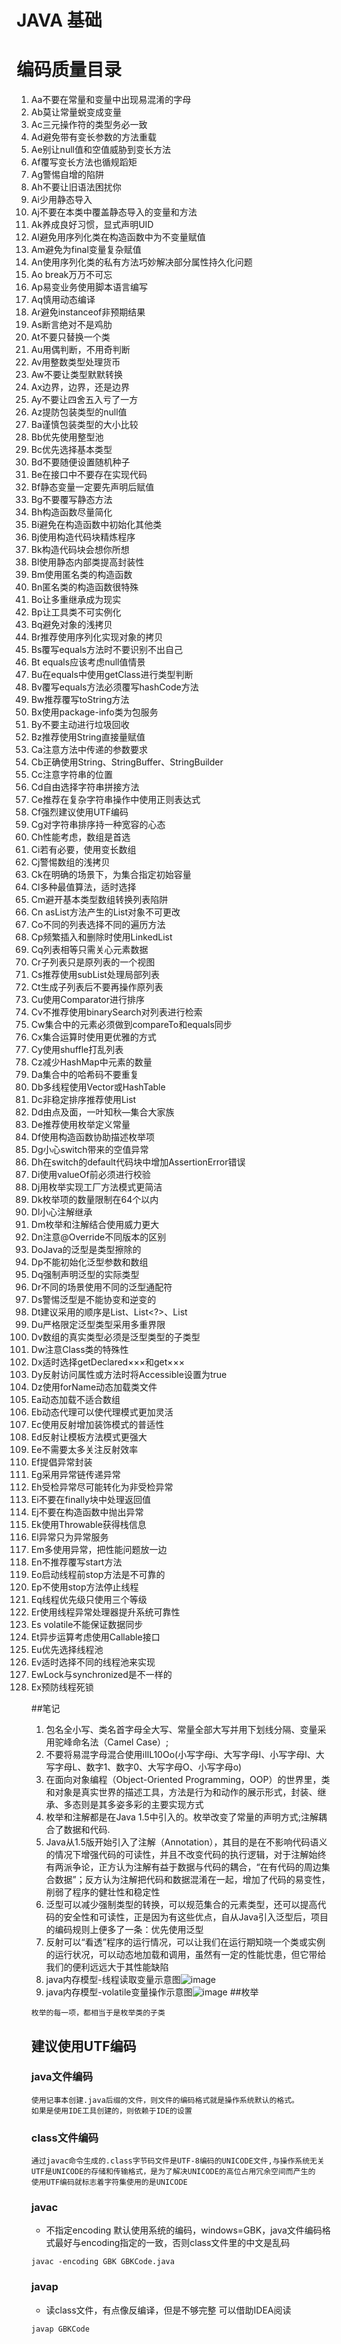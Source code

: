 # JAVA 基础
# 编码质量目录
1. Aa不要在常量和变量中出现易混淆的字母
2. Ab莫让常量蜕变成变量
3. Ac三元操作符的类型务必一致
4. Ad避免带有变长参数的方法重载
5. Ae别让null值和空值威胁到变长方法
6. Af覆写变长方法也循规蹈矩
7. Ag警惕自增的陷阱
8. Ah不要让旧语法困扰你
9. Ai少用静态导入
10. Aj不要在本类中覆盖静态导入的变量和方法
11. Ak养成良好习惯，显式声明UID
12. Al避免用序列化类在构造函数中为不变量赋值
13. Am避免为final变量复杂赋值
14. An使用序列化类的私有方法巧妙解决部分属性持久化问题
15. Ao break万万不可忘
16. Ap易变业务使用脚本语言编写
17. Aq慎用动态编译
18. Ar避免instanceof非预期结果
19. As断言绝对不是鸡肋
20. At不要只替换一个类
21. Au用偶判断，不用奇判断
22. Av用整数类型处理货币
23. Aw不要让类型默默转换
24. Ax边界，边界，还是边界
25. Ay不要让四舍五入亏了一方
26. Az提防包装类型的null值
27. Ba谨慎包装类型的大小比较
28. Bb优先使用整型池
29. Bc优先选择基本类型
30. Bd不要随便设置随机种子
31. Be在接口中不要存在实现代码
32. Bf静态变量一定要先声明后赋值
33. Bg不要覆写静态方法
34. Bh构造函数尽量简化
35. Bi避免在构造函数中初始化其他类
36. Bj使用构造代码块精炼程序
37. Bk构造代码块会想你所想
38. Bl使用静态内部类提高封装性
39. Bm使用匿名类的构造函数
40. Bn匿名类的构造函数很特殊
41. Bo让多重继承成为现实
42. Bp让工具类不可实例化
43. Bq避免对象的浅拷贝
44. Br推荐使用序列化实现对象的拷贝
45. Bs覆写equals方法时不要识别不出自己
46. Bt equals应该考虑null值情景
47. Bu在equals中使用getClass进行类型判断
48. Bv覆写equals方法必须覆写hashCode方法
49. Bw推荐覆写toString方法
50. Bx使用package-info类为包服务
51. By不要主动进行垃圾回收
52. Bz推荐使用String直接量赋值
53. Ca注意方法中传递的参数要求
54. Cb正确使用String、StringBuffer、StringBuilder
55. Cc注意字符串的位置
56. Cd自由选择字符串拼接方法
57. Ce推荐在复杂字符串操作中使用正则表达式
58. Cf强烈建议使用UTF编码
59. Cg对字符串排序持一种宽容的心态
60. Ch性能考虑，数组是首选
61. Ci若有必要，使用变长数组
62. Cj警惕数组的浅拷贝
63. Ck在明确的场景下，为集合指定初始容量
64. Cl多种最值算法，适时选择
65. Cm避开基本类型数组转换列表陷阱
66. Cn asList方法产生的List对象不可更改
67. Co不同的列表选择不同的遍历方法
68. Cp频繁插入和删除时使用LinkedList
69. Cq列表相等只需关心元素数据
70. Cr子列表只是原列表的一个视图
71. Cs推荐使用subList处理局部列表
72. Ct生成子列表后不要再操作原列表
73. Cu使用Comparator进行排序
74. Cv不推荐使用binarySearch对列表进行检索
75. Cw集合中的元素必须做到compareTo和equals同步
76. Cx集合运算时使用更优雅的方式
77. Cy使用shuffle打乱列表
78. Cz减少HashMap中元素的数量
79. Da集合中的哈希码不要重复
80. Db多线程使用Vector或HashTable
81. Dc非稳定排序推荐使用List
82. Dd由点及面，一叶知秋—集合大家族
83. De推荐使用枚举定义常量
84. Df使用构造函数协助描述枚举项
85. Dg小心switch带来的空值异常
86. Dh在switch的default代码块中增加AssertionError错误
87. Di使用valueOf前必须进行校验
88. Dj用枚举实现工厂方法模式更简洁
89. Dk枚举项的数量限制在64个以内
90. Dl小心注解继承
91. Dm枚举和注解结合使用威力更大
92. Dn注意@Override不同版本的区别
93. DoJava的泛型是类型擦除的
94. Dp不能初始化泛型参数和数组
95. Dq强制声明泛型的实际类型
96. Dr不同的场景使用不同的泛型通配符
97. Ds警惕泛型是不能协变和逆变的
98. Dt建议采用的顺序是List<T>、List<?>、List<Object>
99. Du严格限定泛型类型采用多重界限
100. Dv数组的真实类型必须是泛型类型的子类型
101. Dw注意Class类的特殊性
102. Dx适时选择getDeclared×××和get×××
103. Dy反射访问属性或方法时将Accessible设置为true
104. Dz使用forName动态加载类文件
105. Ea动态加载不适合数组
106. Eb动态代理可以使代理模式更加灵活
107. Ec使用反射增加装饰模式的普适性
108. Ed反射让模板方法模式更强大
109. Ee不需要太多关注反射效率
110. Ef提倡异常封装
111. Eg采用异常链传递异常
112. Eh受检异常尽可能转化为非受检异常
113. Ei不要在finally块中处理返回值
114. Ej不要在构造函数中抛出异常
115. Ek使用Throwable获得栈信息
116. El异常只为异常服务
117. Em多使用异常，把性能问题放一边
118. En不推荐覆写start方法
119. Eo启动线程前stop方法是不可靠的
120. Ep不使用stop方法停止线程
121. Eq线程优先级只使用三个等级
122. Er使用线程异常处理器提升系统可靠性
123. Es volatile不能保证数据同步
124. Et异步运算考虑使用Callable接口
125. Eu优先选择线程池
126. Ev适时选择不同的线程池来实现
127. EwLock与synchronized是不一样的
128. Ex预防线程死锁





##笔记
1. 包名全小写、类名首字母全大写、常量全部大写并用下划线分隔、变量采用驼峰命名法（Camel Case）;
2. 不要将易混字母混合使用iIlL10Oo(小写字母i、大写字母I、小写字母l、大写字母L、数字1、数字0、大写字母O、小写字母o)
1. 在面向对象编程（Object-Oriented Programming，OOP）的世界里，类和对象是真实世界的描述工具，方法是行为和动作的展示形式，封装、继承、多态则是其多姿多彩的主要实现方式
1. 枚举和注解都是在Java 1.5中引入的。枚举改变了常量的声明方式;注解耦合了数据和代码.
1. Java从1.5版开始引入了注解（Annotation），其目的是在不影响代码语义的情况下增强代码的可读性，并且不改变代码的执行逻辑，对于注解始终有两派争论，正方认为注解有益于数据与代码的耦合，“在有代码的周边集合数据”；反方认为注解把代码和数据混淆在一起，增加了代码的易变性，削弱了程序的健壮性和稳定性
1. 泛型可以减少强制类型的转换，可以规范集合的元素类型，还可以提高代码的安全性和可读性，正是因为有这些优点，自从Java引入泛型后，项目的编码规则上便多了一条：优先使用泛型
1. 反射可以“看透”程序的运行情况，可以让我们在运行期知晓一个类或实例的运行状况，可以动态地加载和调用，虽然有一定的性能忧患，但它带给我们的便利远远大于其性能缺陷
1. java内存模型-线程读取变量示意图![image](src/main/resources/img/123_1.png)
1. java内存模型-volatile变量操作示意图![image](src/main/resources/img/123_2.png)
##枚举
```text
枚举的每一项，都相当于是枚举类的子类
```
## 建议使用UTF编码
### java文件编码
```text
使用记事本创建.java后缀的文件，则文件的编码格式就是操作系统默认的格式。
如果是使用IDE工具创建的，则依赖于IDE的设置
```
### class文件编码
```text
通过javac命令生成的.class字节码文件是UTF-8编码的UNICODE文件,与操作系统无关
UTF是UNICODE的存储和传输格式，是为了解决UNICODE的高位占用冗余空间而产生的
使用UTF编码就标志着字符集使用的是UNICODE
```
### javac
- 不指定encoding 默认使用系统的编码，windows=GBK，java文件编码格式最好与encoding指定的一致，否则class文件里的中文是乱码
```shell script
javac -encoding GBK GBKCode.java
```
### javap 
- 读class文件，有点像反编译，但是不够完整 可以借助IDEA阅读
```shell script
javap GBKCode
```
